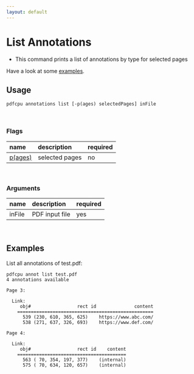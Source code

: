 ```yaml
---
layout: default
---
```


# List Annotations

* This command prints a list of annotations by type for selected pages

Have a look at some [examples](#examples).

## Usage

```
pdfcpu annotations list [-p(ages) selectedPages] inFile
```

<br>

### Flags

| name                             | description     | required
|:---------------------------------|:----------------|---------
| [p(ages)](../getting_started/page_selection) | selected pages | no


<br>

### Arguments

| name         | description         | required
|:-------------|:--------------------|:--------
| inFile       | PDF input file      | yes

<br>

## Examples

 List all annotations of test.pdf:
```
pdfcpu annot list test.pdf
4 annotations available

Page 3:

  Link:
     obj#                 rect id              content
    ==================================================
      539 (230, 610, 365, 625)    https://www.abc.com/
      538 (271, 637, 326, 693)    https://www.def.com/

Page 4:

  Link:
     obj#                 rect id    content
    ========================================
      563 ( 70, 354, 197, 377)    (internal)
      575 ( 70, 634, 120, 657)    (internal)

